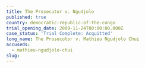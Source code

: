 ```yaml
---
title: The Prosecutor v. Ngudjolo
published: true
country: democratic-republic-of-the-congo
trial_opening_date: 2009-11-24T00:00:00.000Z
case_status: 'Trial Complete: Acquitted'
long_name: The Prosecutor v. Mathieu Ngudjolo Chui​
accuseds:
  - mathieu-ngudjolo-chui
slug:
---
```



